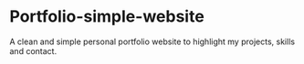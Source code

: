 # Portfolio-simple-website
A clean and simple personal portfolio website to highlight my projects, skills and contact.
